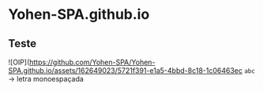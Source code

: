 # Yohen-SPA.github.io
## Teste
![OIP](https://github.com/Yohen-SPA/Yohen-SPA.github.io/assets/162649023/5721f391-e1a5-4bbd-8c18-1c06463ec
`abc` -> letra monoespaçada
